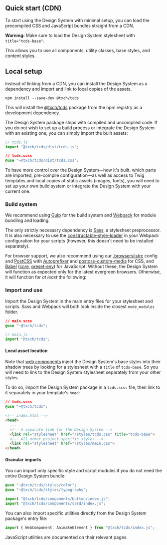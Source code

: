 ## Quick start (CDN)
To start using the Design System with minimal setup, you can load the precompiled CSS and JavaScript bundles straight from a CDN.

**Warning:** Make sure to load the Design System stylesheet with `title="tcds-base"`.

<!--twig
<pre class="language-html line-numbers">
<code class="language-html">&lt;head>
  ...
  &lt;link rel="stylesheet" href="https://unpkg.com/@txch/tcds@{{ tcds_version }}/dist/tcds.css" title="tcds-base">
&lt;/head>
&lt;body>
  ...
  &lt;script src="https://unpkg.com/@txch/tcds@{{ tcds_version }}/dist/tcds.js">&lt/script>
&lt;/body></code>
</pre>
twig-->

This allows you to use all components, utility classes, base styles, and content styles.

## Local setup
Instead of linking from a CDN, you can install the Design System as a dependency and import and link to local copies of the assets.

```terminal
npm install --save-dev @txch/tcds
```

This will install the [@txch/tcds](https://www.npmjs.com/package/@txch/tcds) package from the npm registry as a development dependency.

The Design System package ships with compiled and uncompiled code. If you do not wish to set up a build process or integrate the Design System with an existing one, you can simply import the built assets:

```js
// tcds.js
import "@txch/tcds/dist/tcds.js";
```

```css
// tcds.scss
@use "~@txch/tcds/dist/tcds.css";
```

To have more control over the Design System—how it's built, which parts are imported, pre-compile configuration—as well as access to Twig templates and local copies of static assets (images, fonts), you will need to set up your own build system or integrate the Design System with your current one.

### Build system
We recommend using [Gulp](https://www.npmjs.com/package/gulp) for the build system and [Webpack](https://www.npmjs.com/package/webpack-stream) for module bundling and loading.

The only strictly necessary dependency is [Sass](https://www.npmjs.com/package/sass), a stylesheet preprocessor. It is also necessary to use the [constructable-style-loader](https://github.com/alextech/constructable-style-loader) in your Webpack configuration for your scripts (however, this doesn't need to be installed separately).

For browser support, we also recommend using our [.browserslistrc](https://github.com/jacecotton/tcds/blob/main/.browserslistrc) config and [PostCSS](https://www.npmjs.com/package/postcss) with [Autoprefixer](https://www.npmjs.com/package/autoprefixer) and [postcss-custom-media](https://www.npmjs.com/package/postcss-custom-media) for CSS, and [Babel](https://www.npmjs.com/package/babel-loader) ([core](https://www.npmjs.com/package/@babel/core), [preset-env](https://www.npmjs.com/package/@babel/preset-env)) for JavaScript. Without these, the Design System will function as expected only for the latest evergreen browsers. Otherwise, it will function for <em>at least</em> the following:

<!--twig
{% set supported_browsers = {
  "Chrome": ["https://upload.wikimedia.org/wikipedia/commons/e/e1/Google_Chrome_icon_%28February_2022%29.svg", "100+"],
  "Edge": ["https://upload.wikimedia.org/wikipedia/commons/9/98/Microsoft_Edge_logo_%282019%29.svg", "100+"],
  "Firefox": ["https://upload.wikimedia.org/wikipedia/commons/a/a0/Firefox_logo%2C_2019.svg", "&lt; 1 year"],
  "Safari": ["https://upload.wikimedia.org/wikipedia/commons/5/52/Safari_browser_logo.svg", "13+"],
  "Internet Explorer": ["https://upload.wikimedia.org/wikipedia/commons/1/18/Internet_Explorer_10%2B11_logo.svg", "🚫"],
} %}

<ul class="row gap-x-loose justify-center" style="margin: 3rem 0">
  {% for browser, data in supported_browsers %}
    <li class="column gap-normal align-center" {% if data[1] == "🚫" %} style="opacity: .2" {% endif %}>
      <img src="{{ data[0] }}" alt="{{ browser }} logo" title="{{ browser }}" width="24">
      <span class="font-sans-serif font-size-small">{{ data[1]|raw }}</span>
    </li>
  {% endfor %}
</ul>
twig-->

### Import and use
Import the Design System in the main entry files for your stylesheet and scripts. Sass and Webpack will both look inside the closest `node_modules` folder.

```css
// main.scss
@use "~@txch/tcds";
```

```js
// main.js
import "@txch/tcds";
```

#### Local asset location
<!-- consider https://github.com/postcss/postcss-url for css static assets -->

Note that [web components](/components) inject the Design System's base styles into their shadow trees by looking for a stylesheet with a `title` of `tcds-base`. So you will need to link to the Design System stylesheet separately from your other styles.

To do so, import the Design System package in a `tcds.scss` file, then link to it separately in your template's `head`:

```css
// tcds.scss
@use "~@txch/tcds";
```

```html
<!-- index.html -->
<head>
  ...
  <!-- A separate link for the Design System -->
  <link rel="stylesheet" href="/styles/tcds.css" title="tcds-base">
  <!-- All other project-specific styles -->
  <link rel="stylesheet" href="/styles/main.css">
</head>
```

#### Granular imports
You can import only specific style and script modules if you do not need the entire Design System bundle:

```css
@use "~@txch/tcds/styles/color";
@use "~@txch/tcds/styles/typography";
```

```js
import "@txch/tcds/components/button/index.js";
import "@txch/tcds/components/card/index.js";
```

You can also import specific utilities directly from the Design System package's entry file:

```js
import { WebComponent, AnimateElement } from "@txch/tcds/index.js";
```

JavaScript utilities are documented on their relevant pages.